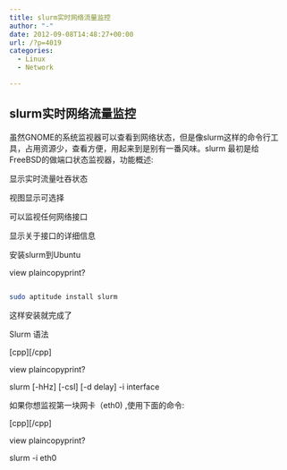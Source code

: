 ```yaml
---
title: slurm实时网络流量监控
author: "-"
date: 2012-09-08T14:48:27+00:00
url: /?p=4019
categories:
  - Linux
  - Network

---
```

## slurm实时网络流量监控

虽然GNOME的系统监视器可以查看到网络状态，但是像slurm这样的命令行工具，占用资源少，查看方便，用起来到是别有一番风味。slurm 最初是给FreeBSD的做端口状态监视器，功能概述: 

显示实时流量吐吞状态

视图显示可选择

可以监视任何网络接口

显示关于接口的详细信息

安装slurm到Ubuntu


view plaincopyprint?

```bash

sudo aptitude install slurm

```

这样安装就完成了

Slurm 语法

[cpp][/cpp]

view plaincopyprint?

slurm [-hHz] [-csl] [-d delay] -i interface

如果你想监视第一块网卡（eth0) ,使用下面的命令: 

[cpp][/cpp]

view plaincopyprint?

slurm -i eth0